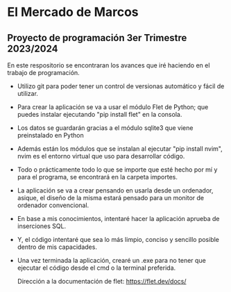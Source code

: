 # El Mercado de Marcos
## Proyecto de programación 3er Trimestre 2023/2024


En este respositorio se encontraran los avances que iré haciendo
en el trabajo de programación.

- Utilizo git para poder tener un control de versionas automático
  y fácil de utilizar.

- Para crear la aplicación se va a usar el módulo Flet de Python; que puedes instalar
  ejecutando "pip install flet" en la consola.

- Los datos se guardarán gracias a el módulo sqlite3 que viene preinstalado en Python

- Además están los módulos que se instalan al ejecutar "pip install nvim",
  nvim es el entorno virtual que uso para desarrollar código.

- Todo o prácticamente todo lo que se importe que esté hecho por mí y para el
  programa, se encontrará en la carpeta importes.

- La aplicación se va a crear pensando en usarla desde un ordenador, asique, el diseño 
  de la misma estará pensado para un monitor de ordenador convencional.

- En base a mis conocimientos, intentaré hacer la aplicación aprueba de 
  inserciones SQL.

- Y, el código intentaré que sea lo más limpio, conciso y sencillo posible dentro de 
  mis capacidades.

- Una vez terminada la aplicación, crearé un .exe para no tener que ejecutar el código
  desde el cmd o la terminal preferida.



  Dirección a la documentación de flet: https://flet.dev/docs/
